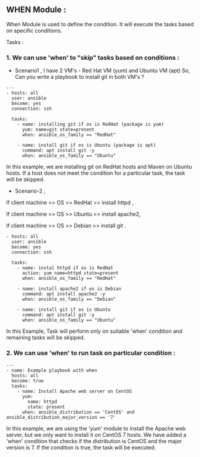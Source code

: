 ## WHEN Module :

When Module is used to define the condition. It will execute the tasks based on specific conditions.

Tasks :

### 1. We can use 'when' to "skip" tasks based on conditions :

* Scenario1 ,
I have 2 VM's - Red Hat VM (yum) and Ubuntu VM (apt)
So, Can you write a playbook to install git in both VM's ?

```
---
- hosts: all
  user: ansible
  become: yes
  connection: ssh

  tasks:
    - name: installing git if os is RedHat (package is yum) 
      yum: name=git state=present
      when: ansible_os_family == "RedHat"

    - name: install git if os is Ubuntu (package is apt)
      command: apt install git -y
      when: ansible_os_family == "Ubuntu"

```
In this example, we are installing git on RedHat hosts and Maven on Ubuntu hosts. If a host does not meet the condition for a particular task, the task will be skipped.

* Scenario-2 ,

If client machine >> OS >> RedHat >> install httpd ,

If client machine >> OS >> Ubuntu >> install apache2,

If client machine >> OS >> Debian >> install git .

```
- hosts: all
  user: ansible
  become: yes
  connection: ssh

  tasks:
    - name: instal httpd if os is RedHat
      action: yum name=httpd state=present
      when: ansible_os_family == "RedHat"

    - name: install apache2 if os is Debian
      command: apt install apache2 -y
      when: ansible_os_family == "Debian"

    - name: install git if os is Ubuntu
      command: apt install git -y
      when: ansible_os_family == "Ubuntu"
```
In this Example, Task will perform only on suitable 'when' condition and remaining tasks will be skipped.

### 2. We can use 'when' to run task on particular condition :

```
---
- name: Example playbook with when
  hosts: all
  become: true
  tasks:
    - name: Install Apache web server on CentOS
      yum:
        name: httpd
        state: present
      when: ansible_distribution == 'CentOS' and ansible_distribution_major_version == '7'

```
In this example, we are using the 'yum' module to install the Apache web server, but we only want to install it on CentOS 7 hosts. We have added a 'when' condition that checks if the distribution is CentOS and the major version is 7. If the condition is true, the task will be executed.
